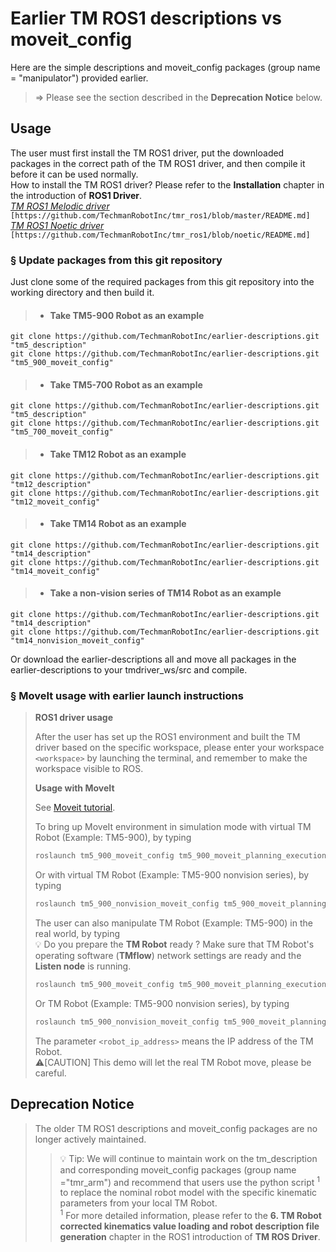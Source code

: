 # __Earlier TM ROS1 descriptions vs moveit_config__

Here are the simple descriptions and moveit_config packages (group name = "manipulator") provided earlier.<br/>
> &rArr; Please see the section described in the __Deprecation Notice__ below.<br/>

## __Usage__
The user must first install the TM ROS1 driver, put the downloaded packages in the correct path of the TM ROS1 driver, and then compile it before it can be used normally.<br/>
How to install the TM ROS1 driver? Please refer to the __Installation__ chapter in the introduction of __ROS1 Driver__.<br/>
[_TM ROS1 Melodic driver_](https://github.com/TechmanRobotInc/tmr_ros1/) ``[https://github.com/TechmanRobotInc/tmr_ros1/blob/master/README.md] ``<br/>
[_TM ROS1 Noetic driver_](https://github.com/TechmanRobotInc/tmr_ros1/tree/noetic) ``[https://github.com/TechmanRobotInc/tmr_ros1/blob/noetic/README.md] ``<br/> 

### &sect; Update packages from this git repository
Just clone some of the required packages from this git repository into the working directory and then build it.<br/>
> * #### __Take TM5-900 Robot as an example__
``git clone https://github.com/TechmanRobotInc/earlier-descriptions.git "tm5_description"``<br/>
``git clone https://github.com/TechmanRobotInc/earlier-descriptions.git "tm5_900_moveit_config"``<br/>
> * #### __Take TM5-700 Robot as an example__
``git clone https://github.com/TechmanRobotInc/earlier-descriptions.git "tm5_description"``<br/>
``git clone https://github.com/TechmanRobotInc/earlier-descriptions.git "tm5_700_moveit_config"``<br/>
> * #### __Take TM12 Robot as an example__
``git clone https://github.com/TechmanRobotInc/earlier-descriptions.git "tm12_description"``<br/>
``git clone https://github.com/TechmanRobotInc/earlier-descriptions.git "tm12_moveit_config"``<br/>
> * #### __Take TM14 Robot as an example__
``git clone https://github.com/TechmanRobotInc/earlier-descriptions.git "tm14_description"``<br/>
``git clone https://github.com/TechmanRobotInc/earlier-descriptions.git "tm14_moveit_config"``<br/>
> * #### __Take a non-vision series of TM14 Robot as an example__
``git clone https://github.com/TechmanRobotInc/earlier-descriptions.git "tm14_description"``<br/>
``git clone https://github.com/TechmanRobotInc/earlier-descriptions.git "tm14_nonvision_moveit_config"``<br/>

Or download the earlier-descriptions all and move all packages in the earlier-descriptions to your tmdriver_ws/src and compile.


### &sect; MoveIt usage with earlier launch instructions
> __ROS1 driver usage__
> 
> After the user has set up the ROS1 environment and built the TM driver based on the specific workspace, please enter your workspace `<workspace>` by launching the terminal, and remember to make the workspace visible to ROS.
>
> __Usage with MoveIt__ 
>
> See [Moveit tutorial](http://docs.ros.org/en/melodic/api/moveit_tutorials/html/doc/getting_started/getting_started.html).<br/>
>
> To bring up MoveIt environment in simulation mode with virtual TM Robot (Example: TM5-900), by typing
>
>
> ```bash
> roslaunch tm5_900_moveit_config tm5_900_moveit_planning_execution.launch sim:=True
> ```
>
> Or with virtual TM Robot (Example: TM5-900 nonvision series), by typing
>
>
> ```bash
> roslaunch tm5_900_nonvision_moveit_config tm5_900_moveit_planning_execution.launch sim:=True
> ```
>
> The user can also manipulate TM Robot (Example: TM5-900) in the real world, by typing<br/>
> :bulb: Do you prepare the __TM Robot__ ready ? Make sure that TM Robot's operating software (__TMflow__) network settings are ready and the __Listen node__ is running.  
>
> ```bash
> roslaunch tm5_900_moveit_config tm5_900_moveit_planning_execution.launch sim:=False robot_ip:=<robot_ip_address>
> ```
>
> Or TM Robot (Example: TM5-900 nonvision series), by typing
>
> ```bash
> roslaunch tm5_900_nonvision_moveit_config tm5_900_moveit_planning_execution.launch sim:=False robot_ip:=<robot_ip_address>
> ```
>
> The parameter `<robot_ip_address>` means the IP address of the TM Robot.<br/>
>:warning:[CAUTION] This demo will let the real TM Robot move, please be careful.<br/>

## __Deprecation Notice__
> The older TM ROS1 descriptions and moveit_config packages are no longer actively maintained.
>> :bulb: Tip: We will continue to maintain work on the tm_description and corresponding moveit_config packages (group name ="tmr_arm") and recommend that users use the python script <sup>1</sup> to replace the nominal robot model with the specific kinematic parameters from your local TM Robot.<br/>
> <sup>1</sup> For more detailed information, please refer to the __6. TM Robot corrected kinematics value loading and robot description file generation__ chapter in the ROS1 introduction of __TM ROS Driver__.
